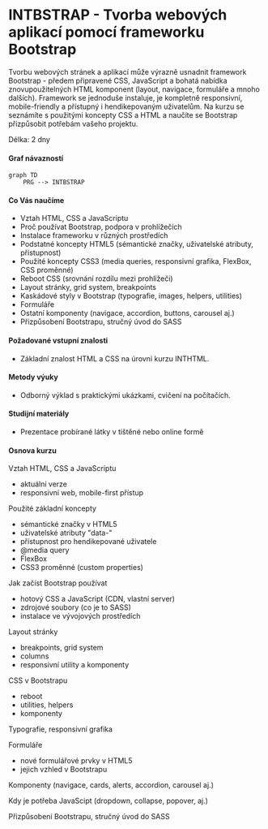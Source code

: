 # INTBSTRAP - Tvorba webových aplikací pomocí frameworku Bootstrap  

Tvorbu webových stránek a aplikací může výrazně usnadnit framework Bootstrap - předem připravené CSS, JavaScript a bohatá nabídka znovupoužitelných HTML komponent (layout, navigace, formuláře a mnoho dalších). Framework se jednoduše instaluje, je kompletně responsivní, mobile-friendly a přístupný i hendikepovaným uživatelům. Na kurzu se seznámíte s použitými koncepty CSS a HTML a naučíte se Bootstrap přizpůsobit potřebám vašeho projektu.     

Délka: 2 dny

#### Graf návazností
```mermaid
graph TD
    PRG --> INTBSTRAP
```

#### Co Vás naučíme
* Vztah HTML, CSS a JavaScriptu
* Proč používat Bootstrap, podpora v prohlížečích
* Instalace frameworku v různých prostředích
* Podstatné koncepty HTML5 (sémantické značky, uživatelské atributy, přístupnost)
* Použité koncepty CSS3 (media queries, responsivní grafika, FlexBox, CSS proměnné) 
* Reboot CSS (srovnání rozdílu mezi prohlížeči)
* Layout stránky, grid system, breakpoints
* Kaskádové styly v Bootstrap (typografie, images, helpers, utilities)
* Formuláře
* Ostatní komponenty (navigace, accordion, buttons, carousel aj.)
* Přizpůsobení Bootstrapu, stručný úvod do SASS

#### Požadované vstupní znalosti
* Základní znalost HTML a CSS na úrovni kurzu INTHTML.

#### Metody výuky
* Odborný výklad s praktickými ukázkami, cvičení na počítačích.

#### Studijní materiály
* Prezentace probírané látky v tištěné nebo online formě

#### Osnova kurzu
Vztah HTML, CSS a JavaScriptu
* aktuální verze
* responsivní web, mobile-first přístup

Použité základní koncepty
* sémantické značky v HTML5
* uživatelské atributy "data-"
* přístupnost pro hendikepované uživatele
* @media query
* FlexBox
* CSS3 proměnné (custom properties)

Jak začíst Bootstrap používat
* hotový CSS a JavaScript (CDN, vlastní server)
* zdrojové soubory (co je to SASS)
* instalace ve vývojových prostředích

Layout stránky
* breakpoints, grid system
* columns
* responsivní utility a komponenty

CSS v Bootstrapu
* reboot
* utilities, helpers
* komponenty

Typografie, responsivní grafika

Formuláře
* nové formulářové prvky v HTML5
* jejich vzhled v Bootstrapu

Komponenty (navigace, cards, alerts, accordion, carousel aj.)

Kdy je potřeba JavaScipt (dropdown, collapse, popover, aj.)

Přizpůsobení Bootstrapu, stručný úvod do SASS